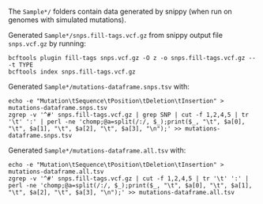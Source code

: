 The `Sample*/` folders contain data generated by snippy (when run on genomes with simulated mutations).

Generated `Sample*/snps.fill-tags.vcf.gz` from snippy output file `snps.vcf.gz` by running:

```
bcftools plugin fill-tags snps.vcf.gz -O z -o snps.fill-tags.vcf.gz -- -t TYPE
bcftools index snps.fill-tags.vcf.gz
```

Generated `Sample*/mutations-dataframe.snps.tsv` with:

```
echo -e "Mutation\tSequence\tPosition\tDeletion\tInsertion" > mutations-dataframe.snps.tsv
zgrep -v '^#' snps.fill-tags.vcf.gz | grep SNP | cut -f 1,2,4,5 | tr '\t' ':' | perl -ne 'chomp;@a=split(/:/, $_);print($_, "\t", $a[0], "\t", $a[1], "\t", $a[2], "\t", $a[3], "\n");' >> mutations-dataframe.snps.tsv
```

Generated `Sample*/mutations-dataframe.all.tsv` with:

```
echo -e "Mutation\tSequence\tPosition\tDeletion\tInsertion" > mutations-dataframe.all.tsv
zgrep -v '^#' snps.fill-tags.vcf.gz | cut -f 1,2,4,5 | tr '\t' ':' | perl -ne 'chomp;@a=split(/:/, $_);print($_, "\t", $a[0], "\t", $a[1], "\t", $a[2], "\t", $a[3], "\n");' >> mutations-dataframe.all.tsv
```
